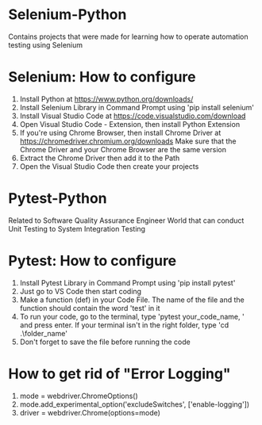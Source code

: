# Selenium-Python
Contains projects that were made for learning how to operate automation testing using Selenium

# Selenium: How to configure
1. Install Python at https://www.python.org/downloads/
2. Install Selenium Library in Command Prompt using 'pip install selenium'
3. Install Visual Studio Code at https://code.visualstudio.com/download
4. Open Visual Studio Code - Extension, then install Python Extension
5. If you're using Chrome Browser, then install Chrome Driver at https://chromedriver.chromium.org/downloads
   Make sure that the Chrome Driver and your Chrome Browser are the same version
6. Extract the Chrome Driver then add it to the Path
7. Open the Visual Studio Code then create your projects

# Pytest-Python
Related to Software Quality Assurance Engineer World that can conduct Unit Testing to System Integration Testing

# Pytest: How to configure
1. Install Pytest Library in Command Prompt using 'pip install pytest'
2. Just go to VS Code then start coding
3. Make a function (def) in your Code File. The name of the file and the function should contain the word 'test' in it
4. To run your code, go to the terminal, type 'pytest your_code_name, ' and press enter. If your terminal isn't in the right folder, type 'cd .\folder_name'
5. Don't forget to save the file before running the code

# How to get rid of "Error Logging"
1. mode = webdriver.ChromeOptions()
2. mode.add_experimental_option('excludeSwitches', ['enable-logging'])
3. driver = webdriver.Chrome(options=mode)


